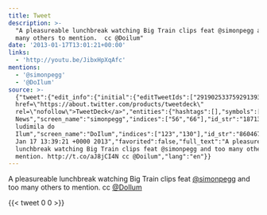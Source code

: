 ```yaml
---
title: Tweet
description: >-
  "A pleasureable lunchbreak watching Big Train clips feat @simonpegg and too
  many others to mention.  cc @Doilum"
date: '2013-01-17T13:01:21+00:00'
links:
  - 'http://youtu.be/JibxHpXqAfc'
mentions:
  - '@simonpegg'
  - '@DoIlum'
source: >-
  {"tweet":{"edit_info":{"initial":{"editTweetIds":["291902533759291393"],"editableUntil":"2013-01-17T14:39:21.992Z","editsRemaining":"5","isEditEligible":true}},"retweeted":false,"source":"<a
  href=\"https://about.twitter.com/products/tweetdeck\"
  rel=\"nofollow\">TweetDeck</a>","entities":{"hashtags":[],"symbols":[],"user_mentions":[{"name":"Pegg
  News","screen_name":"simonpegg","indices":["56","66"],"id_str":"18713254","id":"18713254"},{"name":"Ana
  ludimila do
  Ilum","screen_name":"DoIlum","indices":["123","130"],"id_str":"860467827140153344","id":"860467827140153344"}],"urls":[{"url":"http://t.co/aJ8jCI4N","expanded_url":"http://youtu.be/JibxHpXqAfc","display_url":"youtu.be/JibxHpXqAfc","indices":["99","119"]}]},"display_text_range":["0","130"],"favorite_count":"0","id_str":"291902533759291393","truncated":false,"retweet_count":"0","id":"291902533759291393","possibly_sensitive":false,"created_at":"Thu
  Jan 17 13:39:21 +0000 2013","favorited":false,"full_text":"A pleasureable
  lunchbreak watching Big Train clips feat @simonpegg and too many others to
  mention. http://t.co/aJ8jCI4N cc @Doilum","lang":"en"}}
---
```

A pleasureable lunchbreak watching Big Train clips feat [@simonpegg](https://twitter.com/@simonpegg) and too many others to mention.  cc [@DoIlum](https://twitter.com/@DoIlum)
    
{{< tweet 0 0 >}}
    
